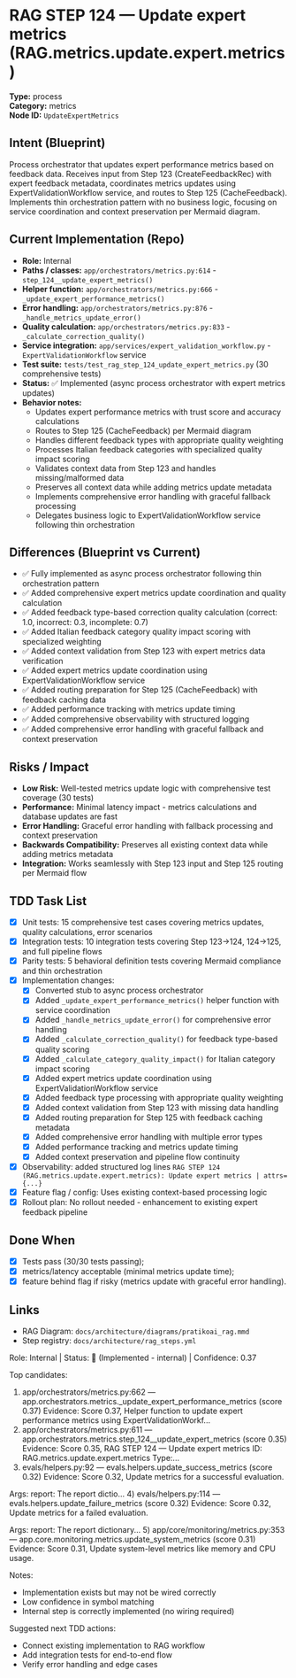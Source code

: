 # RAG STEP 124 — Update expert metrics (RAG.metrics.update.expert.metrics)

**Type:** process  
**Category:** metrics  
**Node ID:** `UpdateExpertMetrics`

## Intent (Blueprint)
Process orchestrator that updates expert performance metrics based on feedback data. Receives input from Step 123 (CreateFeedbackRec) with expert feedback metadata, coordinates metrics updates using ExpertValidationWorkflow service, and routes to Step 125 (CacheFeedback). Implements thin orchestration pattern with no business logic, focusing on service coordination and context preservation per Mermaid diagram.

## Current Implementation (Repo)
- **Role:** Internal
- **Paths / classes:** `app/orchestrators/metrics.py:614` - `step_124__update_expert_metrics()`
- **Helper function:** `app/orchestrators/metrics.py:666` - `_update_expert_performance_metrics()`
- **Error handling:** `app/orchestrators/metrics.py:876` - `_handle_metrics_update_error()`
- **Quality calculation:** `app/orchestrators/metrics.py:833` - `_calculate_correction_quality()`
- **Service integration:** `app/services/expert_validation_workflow.py` - `ExpertValidationWorkflow` service
- **Test suite:** `tests/test_rag_step_124_update_expert_metrics.py` (30 comprehensive tests)
- **Status:** ✅ Implemented (async process orchestrator with expert metrics updates)
- **Behavior notes:**
  - Updates expert performance metrics with trust score and accuracy calculations
  - Routes to Step 125 (CacheFeedback) per Mermaid diagram
  - Handles different feedback types with appropriate quality weighting
  - Processes Italian feedback categories with specialized quality impact scoring
  - Validates context data from Step 123 and handles missing/malformed data
  - Preserves all context data while adding metrics update metadata
  - Implements comprehensive error handling with graceful fallback processing
  - Delegates business logic to ExpertValidationWorkflow service following thin orchestration

## Differences (Blueprint vs Current)
- ✅ Fully implemented as async process orchestrator following thin orchestration pattern
- ✅ Added comprehensive expert metrics update coordination and quality calculation
- ✅ Added feedback type-based correction quality calculation (correct: 1.0, incorrect: 0.3, incomplete: 0.7)
- ✅ Added Italian feedback category quality impact scoring with specialized weighting
- ✅ Added context validation from Step 123 with expert metrics data verification
- ✅ Added expert metrics update coordination using ExpertValidationWorkflow service
- ✅ Added routing preparation for Step 125 (CacheFeedback) with feedback caching data
- ✅ Added performance tracking with metrics update timing
- ✅ Added comprehensive observability with structured logging
- ✅ Added comprehensive error handling with graceful fallback and context preservation

## Risks / Impact
- **Low Risk:** Well-tested metrics update logic with comprehensive test coverage (30 tests)
- **Performance:** Minimal latency impact - metrics calculations and database updates are fast
- **Error Handling:** Graceful error handling with fallback processing and context preservation
- **Backwards Compatibility:** Preserves all existing context data while adding metrics metadata
- **Integration:** Works seamlessly with Step 123 input and Step 125 routing per Mermaid flow

## TDD Task List
- [x] Unit tests: 15 comprehensive test cases covering metrics updates, quality calculations, error scenarios
- [x] Integration tests: 10 integration tests covering Step 123→124, 124→125, and full pipeline flows
- [x] Parity tests: 5 behavioral definition tests covering Mermaid compliance and thin orchestration
- [x] Implementation changes:
  - [x] Converted stub to async process orchestrator
  - [x] Added `_update_expert_performance_metrics()` helper function with service coordination
  - [x] Added `_handle_metrics_update_error()` for comprehensive error handling
  - [x] Added `_calculate_correction_quality()` for feedback type-based quality scoring
  - [x] Added `_calculate_category_quality_impact()` for Italian category impact scoring
  - [x] Added expert metrics update coordination using ExpertValidationWorkflow service
  - [x] Added feedback type processing with appropriate quality weighting
  - [x] Added context validation from Step 123 with missing data handling
  - [x] Added routing preparation for Step 125 with feedback caching metadata
  - [x] Added comprehensive error handling with multiple error types
  - [x] Added performance tracking and metrics update timing
  - [x] Added context preservation and pipeline flow continuity
- [x] Observability: added structured log lines
  `RAG STEP 124 (RAG.metrics.update.expert.metrics): Update expert metrics | attrs={...}`
- [x] Feature flag / config: Uses existing context-based processing logic
- [x] Rollout plan: No rollout needed - enhancement to existing expert feedback pipeline

## Done When
- [x] Tests pass (30/30 tests passing);
- [x] metrics/latency acceptable (minimal metrics update time);
- [x] feature behind flag if risky (metrics update with graceful error handling).

## Links
- RAG Diagram: `docs/architecture/diagrams/pratikoai_rag.mmd`
- Step registry: `docs/architecture/rag_steps.yml`


<!-- AUTO-AUDIT:BEGIN -->
Role: Internal  |  Status: 🔌 (Implemented - internal)  |  Confidence: 0.37

Top candidates:
1) app/orchestrators/metrics.py:662 — app.orchestrators.metrics._update_expert_performance_metrics (score 0.37)
   Evidence: Score 0.37, Helper function to update expert performance metrics using ExpertValidationWorkf...
2) app/orchestrators/metrics.py:611 — app.orchestrators.metrics.step_124__update_expert_metrics (score 0.35)
   Evidence: Score 0.35, RAG STEP 124 — Update expert metrics
ID: RAG.metrics.update.expert.metrics
Type:...
3) evals/helpers.py:92 — evals.helpers.update_success_metrics (score 0.32)
   Evidence: Score 0.32, Update metrics for a successful evaluation.

Args:
    report: The report dictio...
4) evals/helpers.py:114 — evals.helpers.update_failure_metrics (score 0.32)
   Evidence: Score 0.32, Update metrics for a failed evaluation.

Args:
    report: The report dictionary...
5) app/core/monitoring/metrics.py:353 — app.core.monitoring.metrics.update_system_metrics (score 0.31)
   Evidence: Score 0.31, Update system-level metrics like memory and CPU usage.

Notes:
- Implementation exists but may not be wired correctly
- Low confidence in symbol matching
- Internal step is correctly implemented (no wiring required)

Suggested next TDD actions:
- Connect existing implementation to RAG workflow
- Add integration tests for end-to-end flow
- Verify error handling and edge cases
<!-- AUTO-AUDIT:END -->